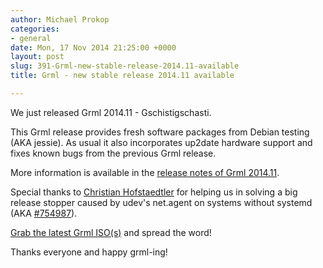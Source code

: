 ```yaml
---
author: Michael Prokop
categories:
- general
date: Mon, 17 Nov 2014 21:25:00 +0000
layout: post
slug: 391-Grml-new-stable-release-2014.11-available
title: Grml - new stable release 2014.11 available

---
```

We just released Grml 2014\.11 \- Gschistigschasti.

This Grml release provides fresh software packages from Debian testing (AKA jessie). As usual it also incorporates up2date hardware support and fixes known bugs from the previous Grml release.

More information is available in the [release notes of Grml 2014\.11](https://grml.org/changelogs/README-grml-2014.11/).

Special thanks to [Christian Hofstaedtler](http://deduktiva.com/) for helping us in solving a big release stopper caused by udev's net.agent on systems without systemd (AKA [\#754987](https://bugs.debian.org/cgi-bin/bugreport.cgi?bug=754987)).

[Grab the latest Grml ISO(s)](https://grml.org/download/) and spread the word!

Thanks everyone and happy grml\-ing!
